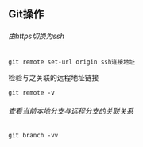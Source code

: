 ## Git操作

###### 由https切换为ssh

```
git remote set-url origin ssh连接地址
```

检验与之关联的远程地址链接

```
git remote -v
```

###### 查看当前本地分支与远程分支的关联关系

```
git branch -vv
```

